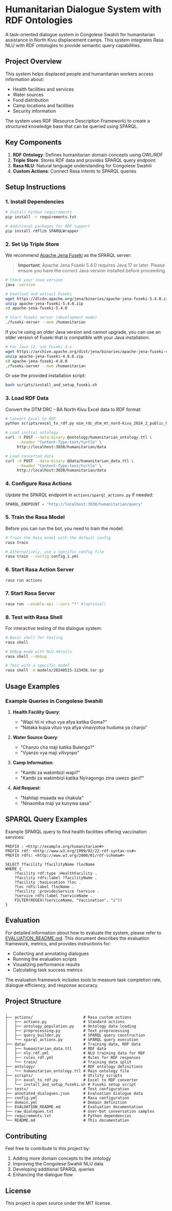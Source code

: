 # Humanitarian Dialogue System with RDF Ontologies

A task-oriented dialogue system in Congolese Swahili for humanitarian assistance in North Kivu displacement camps. This system integrates Rasa NLU with RDF ontologies to provide semantic query capabilities.

## Project Overview

This system helps displaced people and humanitarian workers access information about:
- Health facilities and services
- Water sources
- Food distribution
- Camp locations and facilities
- Security information

The system uses RDF (Resource Description Framework) to create a structured knowledge base that can be queried using SPARQL.

## Key Components

1. **RDF Ontology**: Defines humanitarian domain concepts using OWL/RDF
2. **Triple Store**: Stores RDF data and provides SPARQL query endpoint
3. **Rasa NLU**: Natural language understanding for Congolese Swahili
4. **Custom Actions**: Connect Rasa intents to SPARQL queries

## Setup Instructions

### 1. Install Dependencies

```bash
# Install Python requirements
pip install -r requirements.txt

# Additional packages for RDF support
pip install rdflib SPARQLWrapper
```

### 2. Set Up Triple Store

We recommend [Apache Jena Fuseki](https://jena.apache.org/documentation/fuseki2/) as the SPARQL server:

> **Important**: Apache Jena Fuseki 5.4.0 requires Java 17 or later. Please ensure you have the correct Java version installed before proceeding.

```bash
# Check your Java version
java -version

# Download and extract Fuseki
wget https://dlcdn.apache.org/jena/binaries/apache-jena-fuseki-5.4.0.zip
unzip apache-jena-fuseki-5.4.0.zip
cd apache-jena-fuseki-5.4.0

# Start Fuseki server (development mode)
./fuseki-server --mem /humanitarian
```

If you're using an older Java version and cannot upgrade, you can use an older version of Fuseki that is compatible with your Java installation:

```bash
# For Java 11, use Fuseki 4.x
wget https://archive.apache.org/dist/jena/binaries/apache-jena-fuseki-4.8.0.zip
unzip apache-jena-fuseki-4.8.0.zip
cd apache-jena-fuseki-4.8.0
./fuseki-server --mem /humanitarian
```

Or use the provided installation script:

```bash
bash scripts/install_and_setup_fuseki.sh
```

### 3. Load RDF Data

Convert the DTM DRC - BA North Kivu Excel data to RDF format:

```bash
# Convert Excel to RDF
python scripts/excel_to_rdf.py oim_rdc_dtm_mt_nord-kivu_2024_2_public_hdx.xlsx data/humanitarian_data.ttl

# Load initial ontology
curl -X POST --data-binary @ontology/humanitarian_ontology.ttl \
     --header "Content-Type:text/turtle" \
     http://localhost:3030/humanitarian/data

# Load converted data
curl -X POST --data-binary @data/humanitarian_data.ttl \
     --header "Content-Type:text/turtle" \
     http://localhost:3030/humanitarian/data
```

### 4. Configure Rasa Actions

Update the SPARQL endpoint in `actions/sparql_actions.py` if needed:

```python
SPARQL_ENDPOINT = "http://localhost:3030/humanitarian/query"
```

### 5. Train the Rasa Model

Before you can run the bot, you need to train the model:

```bash
# Train the Rasa model with the default config
rasa train

# Alternatively, use a specific config file
rasa train --config config_1.yml
```

### 6. Start Rasa Action Server

```bash
rasa run actions
```

### 7. Start Rasa Server

```bash
rasa run --enable-api --cors "*" #(optional)
```

### 8. Test with Rasa Shell

For interactive testing of the dialogue system:

```bash
# Basic shell for testing
rasa shell

# Debug mode with NLU details
rasa shell --debug

# Test with a specific model
rasa shell -m models/20240515-123456.tar.gz
```

## Usage Examples

### Example Queries in Congolese Swahili

1. **Health Facility Query**:
   - "Wapi hii ni vituo vya afya katika Goma?"
   - "Nataka kujua vituo vya afya vinavyotoa huduma ya chanjo"

2. **Water Source Query**:
   - "Chanzo cha maji katika Bulengo?"
   - "Vyanzo vya maji vilivyopo"

3. **Camp Information**:
   - "Kambi za wakimbizi wapi?"
   - "Kambi za wakimbizi katika Nyiragongo zina uwezo gani?"

4. **Aid Request**:
   - "Nahitaji msaada wa chakula"
   - "Ninaomba maji ya kunywa sasa"

## SPARQL Query Examples

Example SPARQL query to find health facilities offering vaccination services:

```sparql
PREFIX : <http://example.org/humanitarian#>
PREFIX rdf: <http://www.w3.org/1999/02/22-rdf-syntax-ns#>
PREFIX rdfs: <http://www.w3.org/2000/01/rdf-schema#>

SELECT ?facility ?facilityName ?locName
WHERE {
    ?facility rdf:type :HealthFacility .
    ?facility rdfs:label ?facilityName .
    ?facility :hasLocation ?loc .
    ?loc rdfs:label ?locName .
    ?facility :providesService ?service .
    ?service rdfs:label ?serviceName .
    FILTER(REGEX(?serviceName, "Vaccination", "i"))
}
```

## Evaluation

For detailed information about how to evaluate the system, please refer to [EVALUATION_README.md](EVALUATION_README.md). This document describes the evaluation framework, metrics, and provides instructions for:

- Collecting and annotating dialogues
- Running the evaluation scripts
- Visualizing performance results
- Calculating task success metrics

The evaluation framework includes tools to measure task completion rate, dialogue efficiency, and response accuracy.

## Project Structure

```
.
├── actions/                      # Rasa custom actions
│   ├── actions.py                # Standard actions
│   ├── ontology_population.py    # Ontology data loading
│   ├── preprocessing.py          # Text preprocessing
│   ├── query_builder.py          # SPARQL query construction
│   └── sparql_actions.py         # SPARQL query execution
├── data/                         # Training data, RDF data
│   ├── humanitarian_data.ttl     # RDF data
│   ├── nlu_rdf.yml               # NLU training data for RDF
│   ├── rules_rdf.yml             # Rules for RDF responses
│   └── train/                    # Training data split
├── ontology/                     # RDF ontology definitions  
│   └── humanitarian_ontology.ttl # Main ontology file
├── scripts/                      # Utility scripts
│   ├── excel_to_rdf.py           # Excel to RDF converter
│   └── install_and_setup_fuseki.sh # Fuseki setup script
├── tests/                        # Test configuration
├── annotated_dialogues.json      # Evaluation dialogue data
├── config.yml                    # Rasa configuration
├── domain.yml                    # Domain definition
├── EVALUATION_README.md          # Evaluation documentation
├── raw_dialogues.txt             # User-bot conversation samples
├── requirements.txt              # Python dependencies
└── README.md                     # This documentation
```

## Contributing

Feel free to contribute to this project by:
1. Adding more domain concepts to the ontology
2. Improving the Congolese Swahili NLU data
3. Developing additional SPARQL queries
4. Enhancing the dialogue flow

## License

This project is open source under the MIT license. 